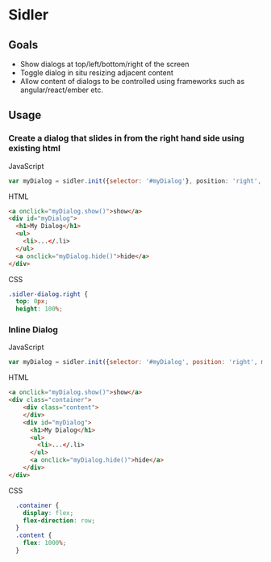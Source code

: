 # Sidler

## Goals

* Show dialogs at top/left/bottom/right of the screen
* Toggle dialog in situ resizing adjacent content
* Allow content of dialogs to be controlled using frameworks such as angular/react/ember etc.

## Usage

### Create a dialog that slides in from the right hand side using existing html

JavaScript
```javascript
var myDialog = sidler.init({selector: '#myDialog'}, position: 'right', modal: true)
```

HTML

```html
<a onclick="myDialog.show()">show</a>
<div id="myDialog">
  <h1>My Dialog</h1>
  <ul>
    <li>...</.li>
  </ul>
  <a onclick="myDialog.hide()">hide</a>
</div>
```

CSS
```css
.sidler-dialog.right {
  top: 0px;
  height: 100%;
```

### Inline Dialog

JavaScript
```javascript
var myDialog = sidler.init({selector: '#myDialog', position: 'right', modal: false, edge: false})
```

HTML
```html
<a onclick="myDialog.show()">show</a>
<div class="container">
    <div class="content">
    </div>
    <div id="myDialog">
      <h1>My Dialog</h1>
      <ul>
        <li>...</.li>
      </ul>
      <a onclick="myDialog.hide()">hide</a>
    </div>
</div>
```

CSS
```css
  .container {
    display: flex;
    flex-direction: row;
  }
  .content {
    flex: 1000%;
  }

```
